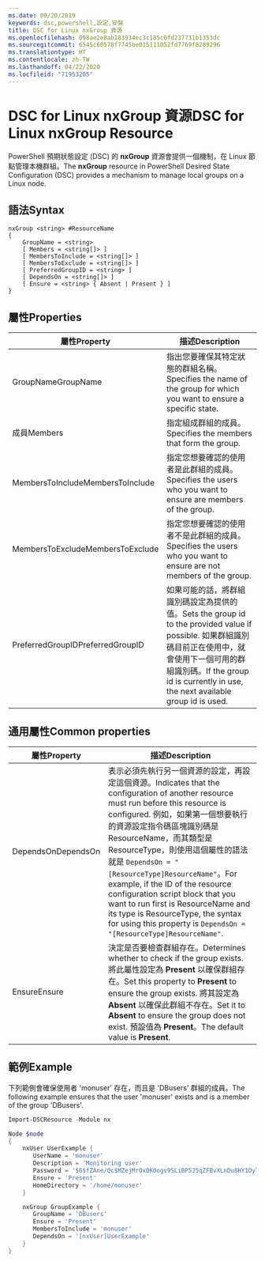```yaml
---
ms.date: 09/20/2019
keywords: dsc,powershell,設定,安裝
title: DSC for Linux nxGroup 資源
ms.openlocfilehash: 098ae2e8ab183934ec3c185c0fd237731b1353dc
ms.sourcegitcommit: 6545c60578f7745be015111052fd7769f8289296
ms.translationtype: HT
ms.contentlocale: zh-TW
ms.lasthandoff: 04/22/2020
ms.locfileid: "71953205"
---
```

# <a name="dsc-for-linux-nxgroup-resource"></a><span data-ttu-id="9c71f-103">DSC for Linux nxGroup 資源</span><span class="sxs-lookup"><span data-stu-id="9c71f-103">DSC for Linux nxGroup Resource</span></span>

<span data-ttu-id="9c71f-104">PowerShell 預期狀態設定 (DSC) 的 **nxGroup** 資源會提供一個機制，在 Linux 節點管理本機群組。</span><span class="sxs-lookup"><span data-stu-id="9c71f-104">The **nxGroup** resource in PowerShell Desired State Configuration (DSC) provides a mechanism to manage local groups on a Linux node.</span></span>

## <a name="syntax"></a><span data-ttu-id="9c71f-105">語法</span><span class="sxs-lookup"><span data-stu-id="9c71f-105">Syntax</span></span>

```Syntax
nxGroup <string> #ResourceName
{
    GroupName = <string>
    [ Members = <string[]> ]
    [ MembersToInclude = <string[]> ]
    [ MembersToExclude = <string[]> ]
    [ PreferredGroupID = <string> ]
    [ DependsOn = <string[]> ]
    [ Ensure = <string> { Absent | Present } ]
}
```

## <a name="properties"></a><span data-ttu-id="9c71f-106">屬性</span><span class="sxs-lookup"><span data-stu-id="9c71f-106">Properties</span></span>

|<span data-ttu-id="9c71f-107">屬性</span><span class="sxs-lookup"><span data-stu-id="9c71f-107">Property</span></span> |<span data-ttu-id="9c71f-108">描述</span><span class="sxs-lookup"><span data-stu-id="9c71f-108">Description</span></span> |
|---|---|
|<span data-ttu-id="9c71f-109">GroupName</span><span class="sxs-lookup"><span data-stu-id="9c71f-109">GroupName</span></span> |<span data-ttu-id="9c71f-110">指出您要確保其特定狀態的群組名稱。</span><span class="sxs-lookup"><span data-stu-id="9c71f-110">Specifies the name of the group for which you want to ensure a specific state.</span></span> |
|<span data-ttu-id="9c71f-111">成員</span><span class="sxs-lookup"><span data-stu-id="9c71f-111">Members</span></span> |<span data-ttu-id="9c71f-112">指定組成群組的成員。</span><span class="sxs-lookup"><span data-stu-id="9c71f-112">Specifies the members that form the group.</span></span> |
|<span data-ttu-id="9c71f-113">MembersToInclude</span><span class="sxs-lookup"><span data-stu-id="9c71f-113">MembersToInclude</span></span> |<span data-ttu-id="9c71f-114">指定您想要確認的使用者是此群組的成員。</span><span class="sxs-lookup"><span data-stu-id="9c71f-114">Specifies the users who you want to ensure are members of the group.</span></span> |
|<span data-ttu-id="9c71f-115">MembersToExclude</span><span class="sxs-lookup"><span data-stu-id="9c71f-115">MembersToExclude</span></span> |<span data-ttu-id="9c71f-116">指定您想要確認的使用者不是此群組的成員。</span><span class="sxs-lookup"><span data-stu-id="9c71f-116">Specifies the users who you want to ensure are not members of the group.</span></span> |
|<span data-ttu-id="9c71f-117">PreferredGroupID</span><span class="sxs-lookup"><span data-stu-id="9c71f-117">PreferredGroupID</span></span> |<span data-ttu-id="9c71f-118">如果可能的話，將群組識別碼設定為提供的值。</span><span class="sxs-lookup"><span data-stu-id="9c71f-118">Sets the group id to the provided value if possible.</span></span> <span data-ttu-id="9c71f-119">如果群組識別碼目前正在使用中，就會使用下一個可用的群組識別碼。</span><span class="sxs-lookup"><span data-stu-id="9c71f-119">If the group id is currently in use, the next available group id is used.</span></span> |

## <a name="common-properties"></a><span data-ttu-id="9c71f-120">通用屬性</span><span class="sxs-lookup"><span data-stu-id="9c71f-120">Common properties</span></span>

|<span data-ttu-id="9c71f-121">屬性</span><span class="sxs-lookup"><span data-stu-id="9c71f-121">Property</span></span> |<span data-ttu-id="9c71f-122">描述</span><span class="sxs-lookup"><span data-stu-id="9c71f-122">Description</span></span> |
|---|---|
|<span data-ttu-id="9c71f-123">DependsOn</span><span class="sxs-lookup"><span data-stu-id="9c71f-123">DependsOn</span></span> |<span data-ttu-id="9c71f-124">表示必須先執行另一個資源的設定，再設定這個資源。</span><span class="sxs-lookup"><span data-stu-id="9c71f-124">Indicates that the configuration of another resource must run before this resource is configured.</span></span> <span data-ttu-id="9c71f-125">例如，如果第一個想要執行的資源設定指令碼區塊識別碼是 ResourceName，而其類型是 ResourceType，則使用這個屬性的語法就是 `DependsOn = "[ResourceType]ResourceName"`。</span><span class="sxs-lookup"><span data-stu-id="9c71f-125">For example, if the ID of the resource configuration script block that you want to run first is ResourceName and its type is ResourceType, the syntax for using this property is `DependsOn = "[ResourceType]ResourceName"`.</span></span> |
|<span data-ttu-id="9c71f-126">Ensure</span><span class="sxs-lookup"><span data-stu-id="9c71f-126">Ensure</span></span> |<span data-ttu-id="9c71f-127">決定是否要檢查群組存在。</span><span class="sxs-lookup"><span data-stu-id="9c71f-127">Determines whether to check if the group exists.</span></span> <span data-ttu-id="9c71f-128">將此屬性設定為 **Present** 以確保群組存在。</span><span class="sxs-lookup"><span data-stu-id="9c71f-128">Set this property to **Present** to ensure the group exists.</span></span> <span data-ttu-id="9c71f-129">將其設定為 **Absent** 以確保此群組不存在。</span><span class="sxs-lookup"><span data-stu-id="9c71f-129">Set it to **Absent** to ensure the group does not exist.</span></span> <span data-ttu-id="9c71f-130">預設值為 **Present**。</span><span class="sxs-lookup"><span data-stu-id="9c71f-130">The default value is **Present**.</span></span> |

## <a name="example"></a><span data-ttu-id="9c71f-131">範例</span><span class="sxs-lookup"><span data-stu-id="9c71f-131">Example</span></span>

<span data-ttu-id="9c71f-132">下列範例會確保使用者 'monuser' 存在，而且是 'DBusers' 群組的成員。</span><span class="sxs-lookup"><span data-stu-id="9c71f-132">The following example ensures that the user 'monuser' exists and is a member of the group 'DBusers'.</span></span>

```powershell
Import-DSCResource -Module nx

Node $node
{
    nxUser UserExample {
       UserName = 'monuser'
       Description = 'Monitoring user'
       Password = '$6$fZAne/Qc$MZejMrOxDK0ogv9SLiBP5J5qZFBvXLnDu8HY1Oy7ycX.Y3C7mGPUfeQy3A82ev3zIabhDQnj2ayeuGn02CqE/0'
       Ensure = 'Present'
       HomeDirectory = '/home/monuser'
    }

    nxGroup GroupExample {
       GroupName = 'DBusers'
       Ensure = 'Present'
       MembersToInclude = 'monuser'
       DependsOn = '[nxUser]UserExample'
    }
}
```